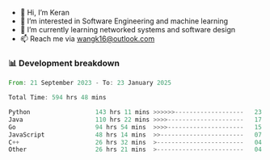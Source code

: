 - 👋 Hi, I’m Keran
- 👀 I’m interested in Software Engineering and machine learning
- 🌱 I’m currently learning networked systems and software design
- 📫 Reach me via wangk16@outlook.com


###  📊 Development breakdown
<!--START_SECTION:waka-->

```rust
From: 21 September 2023 - To: 23 January 2025

Total Time: 594 hrs 48 mins

Python                  143 hrs 11 mins >>>>>>-------------------   23.05 %
Java                    110 hrs 22 mins >>>>---------------------   17.77 %
Go                      94 hrs 54 mins  >>>>---------------------   15.28 %
JavaScript              48 hrs 14 mins  >>-----------------------   07.77 %
C++                     26 hrs 32 mins  >------------------------   04.27 %
Other                   26 hrs 21 mins  >------------------------   04.24 %
```

<!--END_SECTION:waka-->

<!---
keran-w/keran-w is a ✨ special ✨ repository because its `README.md` (this file) appears on your GitHub profile.
You can click the Preview link to take a look at your changes.
--->
